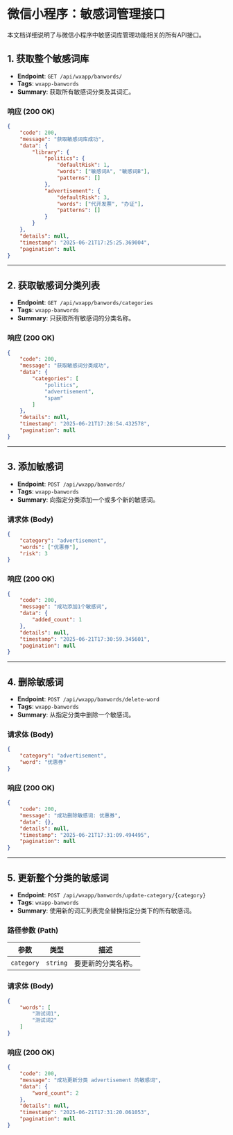 # 微信小程序：敏感词管理接口

本文档详细说明了与微信小程序中敏感词库管理功能相关的所有API接口。

## 1. 获取整个敏感词库

- **Endpoint**: `GET /api/wxapp/banwords/`
- **Tags**: `wxapp-banwords`
- **Summary**: 获取所有敏感词分类及其词汇。

### 响应 (200 OK)

```json
{
    "code": 200,
    "message": "获取敏感词库成功",
    "data": {
        "library": {
            "politics": {
                "defaultRisk": 1,
                "words": ["敏感词A", "敏感词B"],
                "patterns": []
            },
            "advertisement": {
                "defaultRisk": 3,
                "words": ["代开发票", "办证"],
                "patterns": []
            }
        }
    },
    "details": null,
    "timestamp": "2025-06-21T17:25:25.369004",
    "pagination": null
}
```

---

## 2. 获取敏感词分类列表

- **Endpoint**: `GET /api/wxapp/banwords/categories`
- **Tags**: `wxapp-banwords`
- **Summary**: 只获取所有敏感词的分类名称。

### 响应 (200 OK)

```json
{
    "code": 200,
    "message": "获取敏感词分类成功",
    "data": {
        "categories": [
            "politics",
            "advertisement",
            "spam"
        ]
    },
    "details": null,
    "timestamp": "2025-06-21T17:28:54.432578",
    "pagination": null
}
```

---

## 3. 添加敏感词

- **Endpoint**: `POST /api/wxapp/banwords/`
- **Tags**: `wxapp-banwords`
- **Summary**: 向指定分类添加一个或多个新的敏感词。

### 请求体 (Body)

```json
{
    "category": "advertisement",
    "words": ["优惠券"],
    "risk": 3
}
```

### 响应 (200 OK)

```json
{
    "code": 200,
    "message": "成功添加1个敏感词",
    "data": {
        "added_count": 1
    },
    "details": null,
    "timestamp": "2025-06-21T17:30:59.345601",
    "pagination": null
}
```

---

## 4. 删除敏感词

- **Endpoint**: `POST /api/wxapp/banwords/delete-word`
- **Tags**: `wxapp-banwords`
- **Summary**: 从指定分类中删除一个敏感词。

### 请求体 (Body)

```json
{
    "category": "advertisement",
    "word": "优惠券"
}
```

### 响应 (200 OK)

```json
{
    "code": 200,
    "message": "成功删除敏感词: 优惠券",
    "data": {},
    "details": null,
    "timestamp": "2025-06-21T17:31:09.494495",
    "pagination": null
}
```

---

## 5. 更新整个分类的敏感词

- **Endpoint**: `POST /api/wxapp/banwords/update-category/{category}`
- **Tags**: `wxapp-banwords`
- **Summary**: 使用新的词汇列表完全替换指定分类下的所有敏感词。

### 路径参数 (Path)

| 参数 | 类型 | 描述 |
| --- | --- | --- |
| `category` | `string` | 要更新的分类名称。 |

### 请求体 (Body)

```json
{
    "words": [
        "测试词1",
        "测试词2"
    ]
}
```

### 响应 (200 OK)

```json
{
    "code": 200,
    "message": "成功更新分类 advertisement 的敏感词",
    "data": {
        "word_count": 2
    },
    "details": null,
    "timestamp": "2025-06-21T17:31:20.061053",
    "pagination": null
}
``` 